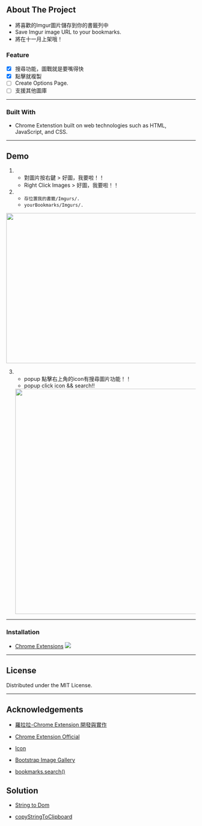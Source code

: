 ## About The Project

- 將喜歡的Imgur圖片儲存到你的書籤列中
- Save Imgur image URL to your bookmarks.
- 將在十一月上架哦！

### Feature

- [x] 搜尋功能，圖戰就是要嘴得快
- [x] 點擊就複製
- [ ] Create Options Page.
- [ ] 支援其他圖庫

---

### Built With

- Chrome Extenstion built on web technologies such as HTML, JavaScript, and CSS.

--- 

## Demo
1. - 對圖片按右鍵 > 好圖，我要啦！！  
   - Right Click Images > 好圖，我要啦！！

2. - `存位置我的書籤/Imgurs/.`
   - `yourBookmarks/Imgurs/.`

<img src="https://github.com/mis101247/saveImgurToBookmarks-chromeExtenstion/blob/master/demo.gif?raw=true" data-canonical-src="https://github.com/mis101247/saveImgurToBookmarks-chromeExtenstion/blob/master/demo.gif?raw=true" width="600" height="400" />

3. - popup 點擊右上角的icon有搜尋圖片功能！！
   - popup click icon && search!!
   
   <img src="https://imgur.com/Cah5KXo.jpg" data-canonical-src="https://imgur.com/Cah5KXo.jpg" width="500" height="600" />


--- 

### Installation

- [Chrome Extensions](chrome://extensions/)
![](https://developer.chrome.com/static/images/get_started/load_extension.png)

---

## License


Distributed under the MIT License. 


---

## Acknowledgements

- [羅拉拉-Chrome Extension 開發與實作](https://ithelp.ithome.com.tw/users/20079450/ironman/1149?page=3)

- [Chrome Extension Official](https://developer.chrome.com/extensions/getstarted)

- [Icon](https://www.flaticon.com/free-icon/sword_2119265#term=fight&page=1&position=13)

- [Bootstrap Image Gallery](https://mdbootstrap.com/plugins/jquery/gallery/)

- [bookmarks.search()](https://developer.mozilla.org/en-US/docs/Mozilla/Add-ons/WebExtensions/API/bookmarks/search)


## Solution

- [String to Dom](https://stackoverflow.com/questions/3103962/converting-html-string-into-dom-elements)

- [copyStringToClipboard](https://techoverflow.net/2018/03/30/copying-strings-to-the-clipboard-using-pure-javascript/)
